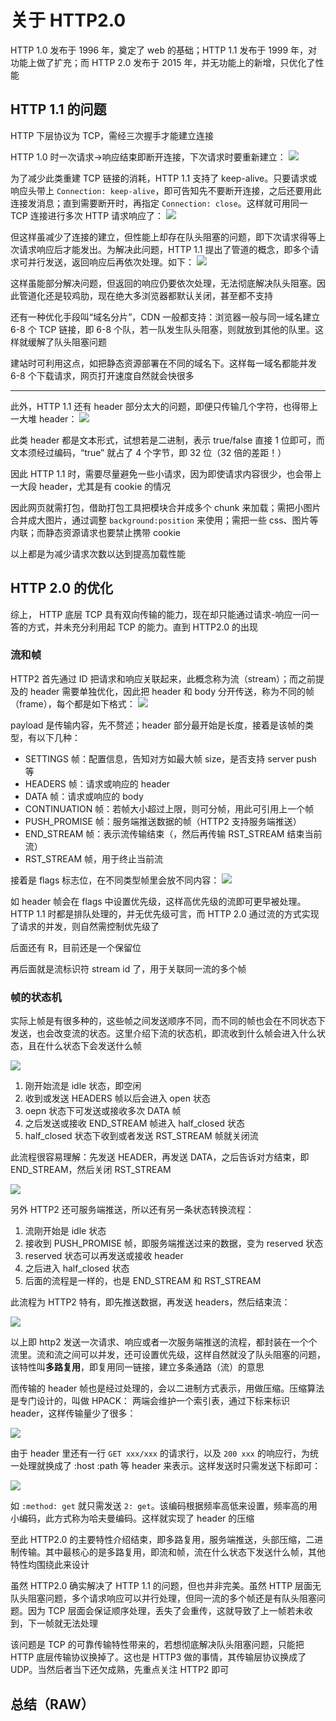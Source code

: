 # 关于 HTTP2.0

HTTP 1.0 发布于 1996 年，奠定了 web 的基础；HTTP 1.1 发布于 1999 年，对功能上做了扩充；而 HTTP 2.0 发布于 2015 年，并无功能上的新增，只优化了性能

## HTTP 1.1 的问题

HTTP 下层协议为 TCP，需经三次握手才能建立连接

HTTP 1.0 时一次请求->响应结束即断开连接，下次请求时要重新建立：
![](./assets/http1.0.png)

为了减少此类重建 TCP 链接的消耗，HTTP 1.1 支持了 keep-alive。只要请求或响应头带上 `Connection: keep-alive`，即可告知先不要断开连接，之后还要用此连接发消息；直到需要断开时，再指定 `Connection: close`。这样就可用同一 TCP 连接进行多次 HTTP 请求响应了：
![](./assets/http1.1.png)

但这样虽减少了连接的建立，但性能上却存在队头阻塞的问题，即下次请求得等上次请求响应后才能发出。为解决此问题，HTTP 1.1 提出了管道的概念，即多个请求可并行发送，返回响应后再依次处理。如下：
![](./assets/http1.1-2.png)

这样虽能部分解决问题，但返回的响应仍要依次处理，无法彻底解决队头阻塞。因此管道化还是较鸡肋，现在绝大多浏览器都默认关闭，甚至都不支持

还有一种优化手段叫“域名分片”，CDN 一般都支持：浏览器一般与同一域名建立 6-8 个 TCP 链接，即 6-8 个队，若一队发生队头阻塞，则就放到其他的队里。这样就缓解了队头阻塞问题

建站时可利用这点，如把静态资源部署在不同的域名下。这样每一域名都能并发 6-8 个下载请求，网页打开速度自然就会快很多

---

此外，HTTP 1.1 还有 header 部分太大的问题，即便只传输几个字符，也得带上一大堆 header：
![](./assets/http1.1-3.png)

此类 header 都是文本形式，试想若是二进制，表示 true/false 直接 1 位即可，而文本须经过编码，“true” 就占了 4 个字节，即 32 位（32 倍的差距！）

因此 HTTP 1.1 时，需要尽量避免一些小请求，因为即使请求内容很少，也会带上一大段 header，尤其是有 cookie 的情况

因此网页就需打包，借助打包工具把模块合并成多个 chunk 来加载；需把小图片合并成大图片，通过调整 `background:position` 来使用；需把一些 css、图片等内联；而静态资源请求也要禁止携带 cookie

以上都是为减少请求次数以达到提高加载性能

## HTTP 2.0 的优化

综上， HTTP 底层 TCP 具有双向传输的能力，现在却只能通过请求-响应一问一答的方式，并未充分利用起 TCP 的能力。直到 HTTP2.0 的出现

### 流和帧

HTTP2 首先通过 ID 把请求和响应关联起来，此概念称为流（stream）；而之前提及的 header 需要单独优化，因此把 header 和 body 分开传送，称为不同的帧（frame），每个都是如下格式：
![](./assets/http2.0-2.png)

payload 是传输内容，先不赘述；header 部分最开始是长度，接着是该帧的类型，有以下几种：

- SETTINGS 帧：配置信息，告知对方如最大帧 size，是否支持 server push 等
- HEADERS 帧：请求或响应的 header
- DATA 帧：请求或响应的 body
- CONTINUATION 帧：若帧大小超过上限，则可分帧，用此可引用上一个帧
- PUSH_PROMISE 帧：服务端推送数据的帧（HTTP2 支持服务端推送）
- END_STREAM 帧：表示流传输结束（，然后再传输 RST_STREAM 结束当前流）
- RST_STREAM 帧，用于终止当前流

接着是 flags 标志位，在不同类型帧里会放不同内容：
![](./assets/http2.0-3.png)

如 header 帧会在 flags 中设置优先级，这样高优先级的流即可更早被处理。HTTP 1.1 时都是排队处理的，并无优先级可言，而 HTTP 2.0 通过流的方式实现了请求的并发，则自然需控制优先级了

后面还有 R，目前还是一个保留位

再后面就是流标识符 stream id 了，用于关联同一流的多个帧

### 帧的状态机

实际上帧是有很多种的，这些帧之间发送顺序不同，而不同的帧也会在不同状态下发送，也会改变流的状态。这里介绍下流的状态机，即流收到什么帧会进入什么状态，且在什么状态下会发送什么帧

![](./assets/stream.png)

1. 刚开始流是 idle 状态，即空闲
2. 收到或发送 HEADERS 帧以后会进入 open 状态
3. oepn 状态下可发送或接收多次 DATA 帧
4. 之后发送或接收 END_STREAM 帧进入 half_closed 状态
5. half_closed 状态下收到或者发送 RST_STREAM 帧就关闭流

此流程很容易理解：先发送 HEADER，再发送 DATA，之后告诉对方结束，即 END_STREAM，然后关闭 RST_STREAM

![](./assets/stream-2.png)

另外 HTTP2 还可服务端推送，所以还有另一条状态转换流程：

1. 流刚开始是 idle 状态
2. 接收到 PUSH_PROMISE 帧，即服务端推送过来的数据，变为 reserved 状态
3. reserved 状态可以再发送或接收 header
4. 之后进入 half_closed 状态
5. 后面的流程是一样的，也是 END_STREAM 和 RST_STREAM

此流程为 HTTP2 特有，即先推送数据，再发送 headers，然后结束流：

![](./assets/stream-3.png)

以上即 http2 发送一次请求、响应或者一次服务端推送的流程，都封装在一个个流里。流和流之间可以并发，还可设置优先级，这样自然就没了队头阻塞的问题，该特性叫**多路复用**，即复用同一链接，建立多条通路（流）的意思

而传输的 header 帧也是经过处理的，会以二进制方式表示，用做压缩。压缩算法是专门设计的，叫做 HPACK：
两端会维护一个索引表，通过下标来标识 header，这样传输量少了很多：

![](./assets/header.png)

由于 header 里还有一行 `GET xxx/xxx` 的请求行，以及 `200 xxx` 的响应行，为统一处理就换成了 :host :path 等 header 来表示。这样发送时只需发送下标即可：

![](./assets/header-2.png)

如 `:method: get` 就只需发送 `2: get`。该编码根据频率高低来设置，频率高的用小编码，此方式称为哈夫曼编码。这样就实现了 header 的压缩

至此 HTTP2.0 的主要特性介绍结束，即多路复用，服务端推送，头部压缩，二进制传输。其中最核心的是多路复用，即流和帧，流在什么状态下发送什么帧，其他特性均围绕此来设计

虽然 HTTP2.0 确实解决了 HTTP 1.1 的问题，但也并非完美。虽然 HTTP 层面无队头阻塞问题，多个请求响应可以并行处理，但同一流的多个帧还是有队头阻塞问题。因为 TCP 层面会保证顺序处理，丢失了会重传，这就导致了上一帧若未收到，下一帧就无法处理

该问题是 TCP 的可靠传输特性带来的，若想彻底解决队头阻塞问题，只能把 HTTP 底层传输协议换掉了。这也是 HTTP3 做的事情，其传输层协议换成了 UDP。当然后者当下还欠成熟，先重点关注 HTTP2 即可

## 总结（RAW）

<!-- 1996 年发布 HTTP 1.0，1999 年 HTTP 1.1，2015 年 HTTP 2.0。

1.1 和 2 之间间隔了 16 年，确实改变了很多，但只是性能方面的。

1.1 的问题是第二个请求要等第一个响应之后才能发出，就算用了管道化，多个响应之间依然也会阻塞，这就是“队头阻塞”问题。

而且 header 部分太大了，还是纯文本的，可能比 body 部分传的都多。

针对 1.1 的队头阻塞问题，我们会做域名分片，针对 header 过大的问题，我们会减少请求次数，也就是打包分 chunk、资源内联、雪碧图、静态资源请求禁止 cookie 等优化策略。

HTTP 2.0 解决了 1.1 的这些问题，通过多路复用，也就是请求和响应在一个流里，通过同一个流 id 来关联多个帧的方式来传输数据。多个流可以并发。

我们看了帧的格式，有长度、类型、stream id、falgs 还有 payload 等部分。

帧的类型还是挺多的，有 HEADRS、DATA、SETTINGS、PUSH_PROMISE、END_STREAM、EST_STREAM、等。

这些帧类型之间也不是毫无关联的，流在不同的状态下会发送、接收不同的帧，而且发送、接收不同的帧也会进入不同的状态。

理解 HTTP2.0 的 stream 就要理解这样的一个状态流转流程。

此外，HTTP 2.0 通过单独设计的 HPACK 算法对 header 做了压缩，也支持服务端推送。而且内容是通过二进制传输的，解决了 HTTP 1.1 的问题。

但是 HTTP 2.0 的底层是 TCP，它的可靠传输的特性使得同一个流内的多个帧依然是顺序传输的，依然有队头阻塞问题。也是因为 HTP 3把底层协议换成 UDP。

虽然还是有一些问题，但 HTTP 2.0 已经基本上把 HTTP 1.1 的各方面性能不好的点都优化到了极致，是很有意义的一次版本升级。 -->

